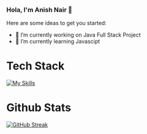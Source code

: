 ### Hola, I'm Anish Nair 👋



Here are some ideas to get you started:

- 🔭 I’m currently working on Java Full Stack Project
- 🌱 I’m currently learning Javascipt
<!-- - 👯 I’m looking to collaborate on ...
- 🤔 I’m looking for help with ...
- 💬 Ask me about ...
- 📫 How to reach me: ...
- 😄 Pronouns: ...
- ⚡ Fun fact: ... -->

# Tech Stack
[![My Skills](https://skillicons.dev/icons?i=js,html,css,c,cpp,java,spring,hibernate,mysql,maven,git,github,vscode,idea)](https://skillicons.dev)
# Github Stats
 [![GitHub Streak](https://streak-stats.demolab.com/?user=DenverCoder1)](https://git.io/streak-stats)
